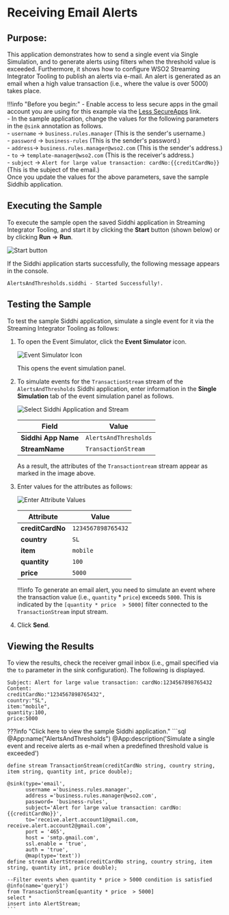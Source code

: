 # Receiving Email Alerts

## Purpose:
This application demonstrates how to send a single event via Single Simulation, and to generate alerts using filters when the threshold value is exceeded. Furthermore, it shows how to configure WSO2 Streaming Integrator Tooling to publish an alerts via e-mail. An alert is generated as an email when a high value transaction (i.e., where the value is over 5000) takes place.

!!!info "Before you begin:"
    - Enable access to less  secure apps in the gmail account you are using for this example via the [Less SecureApps](https://myaccount.google.com/lesssecureapps) link.<br/>
    - In the sample application, change the values for the following parameters in the `@sink` annotation as follows.<br/>
        - `username` -> `business.rules.manager` (This is the sender's username.)<br/>
        - `password` -> `business-rules` (This is the sender's password.)<br/>
        - `address`-> `business.rules.manager@wso2.com` (This is the sender's address.)<br/>
        - `to` -> `template-manager@wso2.com` (This is the receiver's address.)<br/>
        - `subject` -> `Alert for large value transaction: cardNo:{{creditCardNo}}` (This is the subject of the email.)<br/>
        Once you update the values for the above parameters, save the sample Siddhib application.<br/>


## Executing the Sample

To execute the sample open the saved Siddhi application in Streaming Integrator Tooling, and start it by clicking the **Start** button (shown below) or by clicking **Run** => **Run**.

![Start button]({{base_path}}/images/amazon-s3-sink-sample/start.png)

If the Siddhi application starts successfully, the following message appears in the console.

`AlertsAndThresholds.siddhi - Started Successfully!.`

## Testing the Sample

To test the sample Siddhi application, simulate a single event for it via the Streaming Integrator Tooling as follows:

1. To open the Event Simulator, click the **Event Simulator** icon.

    ![Event Simulator Icon]({{base_path}}/images/Testing-Siddhi-Applications/Event_Simulation_Icon.png)

    This opens the event simulation panel.

2. To simulate events for the `TransactionStream` stream of the `AlertsAndThresholds`  Siddhi application, enter information in the **Single Simulation** tab of the event simulation panel as follows.

    ![Select Siddhi Application and Stream]({{base_path}}/images/alerts-and-thresholds-sample/AlertsAndThresholds-siddhiApp-stream.png)

    | **Field**                   | **Value**                              |
    |-----------------------------|----------------------------------------|
    | **Siddhi App Name**         | `AlertsAndThresholds`                  |
    | **StreamName**              | `TransactionStream`                    |

    As a result, the attributes of the `Transactiontream` stream appear as marked in the image above.


3. Enter values for the attributes as follows:

    ![Enter Attribute Values]({{base_path}}/images/alerts-and-thresholds-sample/AlertsAndThresholds-single-simulation.png)

    | **Attribute**     | **Value**          |
    |-------------------|--------------------|
    | **creditCardNo**  | `1234567898765432` |
    | **country**       | `SL`               |
    | **item**          | `mobile`           |
    | **quantity**      | `100`              |
    | **price**         | `5000`             |

    !!!info
        To generate an email alert, you need to simulate an event where the transaction value (i.e., `quantity` * `price`) exceeds `5000`. This is indicated by the `[quantity * price  > 5000]` filter connected to the `TransactionStream` input stream.

4. Click **Send**.


## Viewing the Results

To view the results, check the receiver gmail inbox (i.e., gmail specified via the `to` parameter in the sink configuration). The following is displayed.

```
Subject: Alert for large value transaction: cardNo:1234567898765432
Content:
creditCardNo:"1234567898765432",
country:"SL",
item:"mobile",
quantity:100,
price:5000
```

???info "Click here to view the sample Siddhi application."
    ```sql
    @App:name("AlertsAndThresholds")
    @App:description('Simulate a single event and receive alerts as e-mail when a predefined threshold value is exceeded')

    define stream TransactionStream(creditCardNo string, country string, item string, quantity int, price double);

    @sink(type='email',
          username ='business.rules.manager',
          address ='business.rules.manager@wso2.com',
          password= 'business-rules',
          subject='Alert for large value transaction: cardNo:{{creditCardNo}}',
          to='receive.alert.account1@gmail.com, receive.alert.account2@gmail.com',
          port = '465',
          host = 'smtp.gmail.com',
          ssl.enable = 'true',
          auth = 'true',
          @map(type='text'))
    define stream AlertStream(creditCardNo string, country string, item string, quantity int, price double);

    --Filter events when quantity * price > 5000 condition is satisfied
    @info(name='query1')
    from TransactionStream[quantity * price  > 5000]
    select *
    insert into AlertStream;
    ```